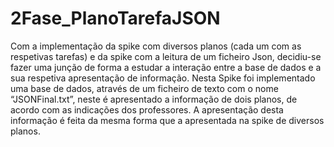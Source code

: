 # 2Fase_PlanoTarefaJSON

Com a implementação da spike com diversos planos (cada um com as respetivas tarefas) e da
spike com a leitura de um ficheiro Json, decidiu-se fazer uma junção de forma a estudar a 
interação entre a base de dados e a sua respetiva apresentação de informação.
Nesta Spike foi implementado uma base de dados, através de um ficheiro de texto com o nome “JSONFinal.txt”,
neste é apresentado a informação de dois planos, de acordo com as indicações dos professores. 
A apresentação desta informação é feita da mesma forma que a apresentada na spike de diversos planos.

